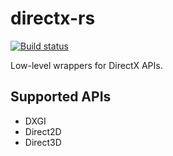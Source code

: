 # directx-rs
[![Build status](https://ci.appveyor.com/api/projects/status/qs8p2c79ymuys59r?svg=true)](https://ci.appveyor.com/project/GuildMasterInfinite/directx-rs)

Low-level wrappers for DirectX APIs.

## Supported APIs
- DXGI
- Direct2D
- Direct3D
